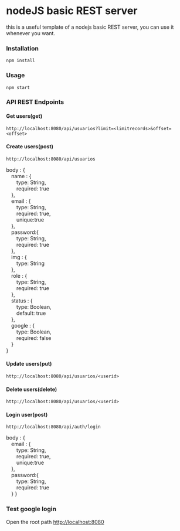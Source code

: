 # nodeJS basic REST server  

this is a useful template of a nodejs basic REST server, you can use it whenever you want.

### Installation  

`npm install`  

### Usage  

`npm start`

### API REST Endpoints  

#### Get users(get)
`http://localhost:8080/api/usuarios?limit=<limitrecords>&offset=<offset>`  

#### Create users(post)
`http://localhost:8080/api/usuarios`

body : {  
    &emsp;name : {  
    &emsp;&emsp;type: String,  
    &emsp;&emsp;required: true  
    &emsp;},  
    &emsp;email : {  
    &emsp;&emsp;type: String,  
    &emsp;&emsp;required: true,  
    &emsp;&emsp;unique:true  
    &emsp;},  
    &emsp;password:{  
    &emsp;&emsp;type: String,  
    &emsp;&emsp;required: true  
    &emsp;},  
    &emsp;img : {  
    &emsp;&emsp;type: String  
    &emsp;},  
    &emsp;role : {  
    &emsp;&emsp;type: String,  
    &emsp;&emsp;required: true  
    &emsp;},  
    &emsp;status : {  
    &emsp;&emsp;type: Boolean,  
    &emsp;&emsp;default: true  
    &emsp;},  
    &emsp;google : {  
    &emsp;&emsp;type: Boolean,  
    &emsp;&emsp;required: false  
    &emsp;}  
}

#### Update users(put)
`http://localhost:8080/api/usuarios/<userid>`  

#### Delete users(delete)
`http://localhost:8080/api/usuarios/<userid>`  

#### Login user(post)
`http://localhost:8080/api/auth/login`  

body : {  
    &emsp;email : {  
    &emsp;&emsp;type: String,  
    &emsp;&emsp;required: true,  
    &emsp;&emsp;unique:true  
    &emsp;},  
    &emsp;password:{  
    &emsp;&emsp;type: String,  
    &emsp;&emsp;required: true  
    &emsp;}
}

### Test google login  
Open the root path [http://localhost:8080](http://localhost:8080)